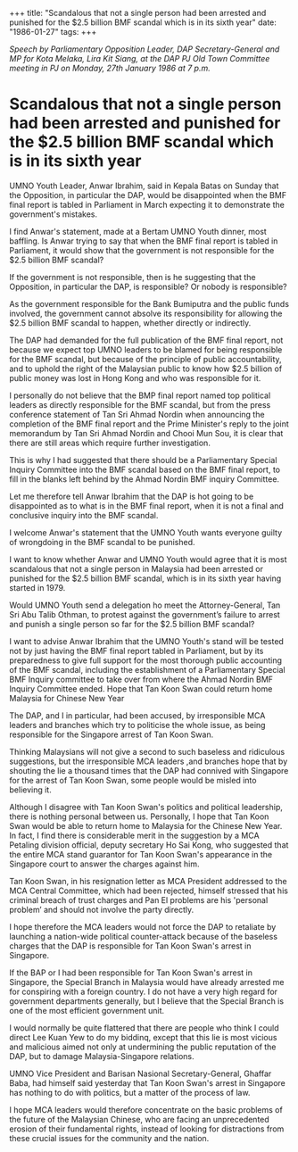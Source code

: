 +++ 
title: "Scandalous that not a single person had been arrested and punished for the $2.5 billion BMF scandal which is in its sixth year"
date: "1986-01-27"
tags:
+++

_Speech by Parliamentary Opposition Leader, DAP Secretary-General and MP for Kota Melaka, Lira Kit Siang, at the DAP PJ Old Town Committee meeting in PJ on Monday, 27th January 1986 at 7 p.m._

# Scandalous that not a single person had been arrested and punished for the $2.5 billion BMF scandal which is in its sixth year	
		
UMNO Youth Leader, Anwar Ibrahim, said in Kepala Batas on Sunday that the Opposition, in particular the DAP, would be disappointed when the BMF final report is tabled in Parliament in March expecting it to demonstrate the government's mistakes.</u>
		
I find Anwar's statement, made at a Bertam UMNO Youth dinner, most baffling. Is Anwar trying to say that when the BMF final report is tabled in Parliament, it would show that the government is not responsible for the $2.5 billion BMF scandal?
		
If the government is not responsible, then is he suggesting that the Opposition, in particular the DAP, is responsible? Or nobody is responsible?
		
As the government responsible for the Bank Bumiputra and the public funds involved, the government cannot absolve its responsibility for allowing the $2.5 billion BMF scandal to happen, whether directly or indirectly.
		
The DAP had demanded for the full publication of the BMF final report, not because we expect top UMNO leaders to be blamed for being responsible for the BMF scandal, but because of the principle of public accountability, and to uphold the right of the Malaysian public to know how $2.5 billion of public money was lost in Hong Kong and who was responsible for it.
		
I personally do not believe that the BMP final report named top political leaders as directly responsible for the BMF scandal, but from the press conference statement of Tan Sri Ahmad Nordin when announcing the completion of the BMF final report and the Prime Minister's reply to the joint memorandum by Tan Sri Ahmad Nordin and Chooi Mun Sou, it is clear that there are still areas which require further investigation.
		
This is why I had suggested that there should be a Parliamentary Special Inquiry Committee into the BMF scandal based on the BMF final report, to fill in the blanks left behind by the Ahmad Nordin BMF inquiry Committee.
		
Let me therefore tell Anwar Ibrahim that the DAP is hot going to be disappointed as to what is in the BMF final report, when it is not a final and conclusive inquiry into the BMF scandal.
		
I welcome Anwar's statement that the UMNO Youth wants everyone guilty of wrongdoing in the BMF scandal to be punished.     
		
I want to know whether Anwar and UMNO Youth would agree that it is most scandalous that not a single person in Malaysia had been arrested or punished for the $2.5 billion BMF scandal, which is in its sixth year having started in 1979.
		
Would UMNO Youth send a delegation ho meet the Attorney-General, Tan Sri Abu Talib Othman, to protest against the government’s failure to arrest and punish a single person so far for the $2.5 billion BMF scandal?
		
I want to advise Anwar Ibrahim that the UMNO Youth's stand will be tested not by just having the BMF final report tabled in Parliament, but by its preparedness to give full support for the most thorough public accounting of the BMF scandal, including the establishment of a Parliamentary Special BMF Inquiry committee to take over from where the Ahmad Nordin BMF Inquiry Committee ended.
Hope that Tan Koon Swan could return home Malaysia for Chinese New Year
		
The DAP, and I in particular, had been accused, by irresponsible MCA leaders and branches which try to politicise the whole issue, as being responsible for the Singapore arrest of Tan Koon Swan.
		
Thinking Malaysians will not give a second to such baseless and ridiculous suggestions, but the irresponsible MCA leaders ,and branches hope that by shouting the lie a thousand times that the DAP had connived with Singapore for the arrest of Tan Koon Swan, some people would be misled into believing it.
		
Although I disagree with Tan Koon Swan's politics and political leadership, there is nothing personal between us. Personally, I hope that Tan Koon Swan would be able to return home to Malaysia for the Chinese New Year. In fact, I find there is considerable merit in the suggestion by a MCA Petaling division official, deputy secretary Ho Sai Kong, who suggested that the entire MCA stand guarantor for Tan Koon Swan's appearance in the Singapore court to answer the charges against him.
		
Tan Koon Swan, in his resignation letter as MCA President addressed to the MCA Central Committee, which had been rejected, himself stressed that his criminal breach of trust charges and Pan El problems are his 'personal problem’ and should not involve the party directly.
		
I hope therefore the MCA leaders would not force the DAP to retaliate by launching a nation-wide political counter-attack because of the baseless charges that the DAP is responsible for Tan Koon Swan's arrest in Singapore.
		
If the BAP or I had been responsible for Tan Koon Swan's arrest in Singapore, the Special Branch in Malaysia would have already arrested me for conspiring with a foreign country. I do not have a very high regard for government departments generally, but I believe that the Special Branch is one of the most efficient government unit.
		
I would normally be quite flattered that there are people who think I could direct Lee Kuan Yew to do my biddinq, except that this lie is most vicious and malicious aimed not only at undermining the public reputation of the DAP, but to damage Malaysia-Singapore relations.
		
UMNO Vice President and Barisan Nasional Secretary-General, Ghaffar Baba, had himself said yesterday that Tan Koon Swan's arrest in Singapore has nothing to do with politics, but a matter of the process of law.
		
I hope MCA leaders would therefore concentrate on the basic problems of the future of the Malaysian Chinese, who are facing an unprecedented erosion of their fundamental rights, instead of looking for distractions from these crucial issues for the community and the nation.
 
